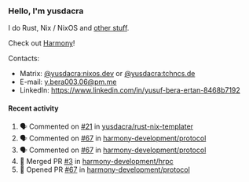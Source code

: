 ### Hello, I'm yusdacra

I do Rust, Nix / NixOS and [other stuff](https://yusdacra.gitlab.io/about).

Check out [Harmony](https://github.com/harmony-development)!

Contacts:
- Matrix: [@yusdacra:nixos.dev](https://matrix.to/#/@yusdacra:nixos.dev) or [@yusdacra:tchncs.de](https://matrix.to/#/@yusdacra:tchncs.de)
- E-mail: y.bera003.06@pm.me
- LinkedIn: https://www.linkedin.com/in/yusuf-bera-ertan-8468b7192

#### Recent activity

<!--START_SECTION:activity-->
1. 🗣 Commented on [#21](https://github.com/yusdacra/rust-nix-templater/issues/21) in [yusdacra/rust-nix-templater](https://github.com/yusdacra/rust-nix-templater)
2. 🗣 Commented on [#67](https://github.com/harmony-development/protocol/issues/67) in [harmony-development/protocol](https://github.com/harmony-development/protocol)
3. 🗣 Commented on [#67](https://github.com/harmony-development/protocol/issues/67) in [harmony-development/protocol](https://github.com/harmony-development/protocol)
4. 🎉 Merged PR [#3](https://github.com/harmony-development/hrpc/pull/3) in [harmony-development/hrpc](https://github.com/harmony-development/hrpc)
5. 💪 Opened PR [#67](https://github.com/harmony-development/protocol/pull/67) in [harmony-development/protocol](https://github.com/harmony-development/protocol)
<!--END_SECTION:activity-->
